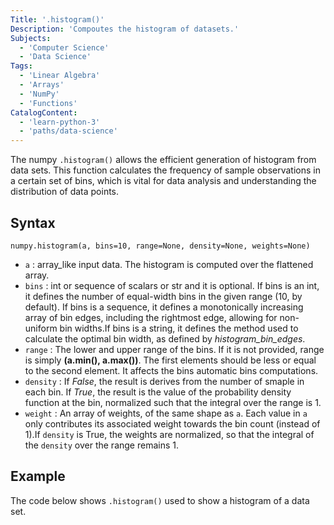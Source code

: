 ```yaml
---
Title: '.histogram()'
Description: 'Compoutes the histogram of datasets.'
Subjects:
  - 'Computer Science'
  - 'Data Science'
Tags:
  - 'Linear Algebra'
  - 'Arrays'
  - 'NumPy'
  - 'Functions'
CatalogContent:
  - 'learn-python-3'
  - 'paths/data-science'
---
```


The numpy `.histogram()` allows the efficient generation of histogram from data sets. This function calculates the frequency of sample observations in a certain set of bins, which is vital for data analysis and understanding the distribution of data points.
## Syntax

```pseudo
numpy.histogram(a, bins=10, range=None, density=None, weights=None)
```

- `a` : array_like input data. The histogram is computed over the flattened array.
- `bins` : int or sequence of scalars or str and it is optional. If bins is an int, it defines the number of equal-width bins in the given range (10, by default). If bins is a sequence, it defines a monotonically increasing array of bin edges, including the rightmost edge, allowing for non-uniform bin widths.If bins is a string, it defines the method used to calculate the optimal bin width, as defined by *histogram_bin_edges*.
- `range` : The lower and upper range of the bins. If it is not provided, range is simply __(a.min(), a.max())__. The first elements should be less or equal to the second element. It affects the bins automatic bins computations.
- `density` : If *False*, the result is derives from the number of smaple in each bin. If *True*, the result is the value of the probability density function at the bin, normalized such that the integral over the range is 1.
- `weight` : An array of weights, of the same shape as `a`. Each value in `a` only contributes its associated weight towards the bin count (instead of 1).If `density` is True, the weights are normalized, so that the integral of the `density` over the range remains 1. 

## Example

The code below shows `.histogram()` used to show a histogram of a data set.

```py
```